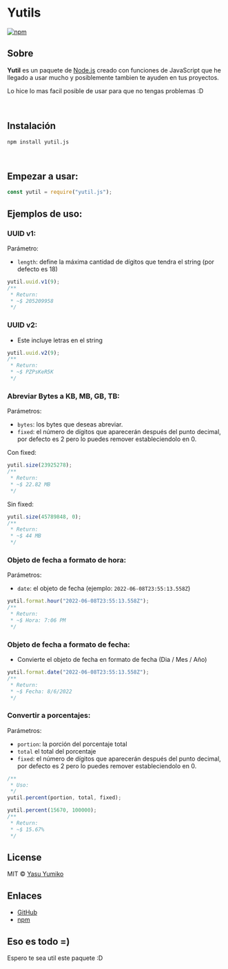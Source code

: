 # Yutils

[![npm](https://nodei.co/npm/yutil.js.png)](https://www.npmjs.com/package/yutil.js)

## Sobre

**Yutil** es un paquete de [Node.js](https://nodejs.org) creado con funciones de JavaScript que he llegado a usar mucho y posiblemente tambien te ayuden en tus proyectos.

Lo hice lo mas facil posible de usar para que no tengas problemas :D

<br>

## Instalación

```sh-session
npm install yutil.js
```

<br>

## Empezar a usar:
```js
const yutil = require("yutil.js");
```

## Ejemplos de uso:

### UUID v1:

Parámetro:

- `length`: define la máxima cantidad de dígitos que tendra el string (por defecto es 18)

```js
yutil.uuid.v1(9);
/**
 * Return:
 * ~$ 205209958
 */
```

### UUID v2:

- Este incluye letras en el string

```js
yutil.uuid.v2(9);
/**
 * Return:
 * ~$ PZPsKeR5K
 */
```

### Abreviar **Bytes** a **KB, MB, GB, TB**:

Parámetros:

- `bytes`: los bytes que deseas abreviar.
- `fixed`: el número de dígitos que aparecerán después del punto decimal, por defecto es 2 pero lo puedes remover estableciendolo en 0.

Con fixed:

```js
yutil.size(23925278);
/**
 * Return:
 * ~$ 22.82 MB
 */
```

Sin fixed:

```js
yutil.size(45789848, 0);
/**
 * Return:
 * ~$ 44 MB
 */
```

### Objeto de fecha a formato de hora:

Parámetros:

- `date`: el objeto de fecha (ejemplo: `2022-06-08T23:55:13.558Z`)

```js
yutil.format.hour("2022-06-08T23:55:13.558Z");
/**
 * Return:
 * ~$ Hora: 7:06 PM
 */
```

### Objeto de fecha a formato de fecha:

- Convierte el objeto de fecha en formato de fecha (Dia / Mes / Año)

```js
yutil.format.date("2022-06-08T23:55:13.558Z");
/**
 * Return:
 * ~$ Fecha: 8/6/2022
 */
```

### Convertir a porcentajes:

Parámetros:

- `portion`: la porción del porcentaje total
- `total` el total del porcentaje
- `fixed`: el número de dígitos que aparecerán después del punto decimal, por defecto es 2 pero lo puedes remover estableciendolo en 0.

```js
/**
 * Uso:
 */
yutil.percent(portion, total, fixed);
```
```js
yutil.percent(15670, 100000);
/**
 * Return:
 * ~$ 15.67%
 */
```

## License

MIT © [Yasu Yumiko](https://yumiko0828.ml)

## Enlaces

- [GitHub](https://github.com/Yumiko0828/Yutil)
- [npm](https://www.npmjs.com/package/Yutil)

## Eso es todo =)

Espero te sea util este paquete :D
